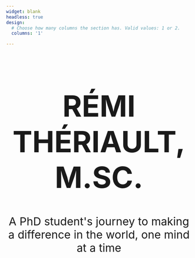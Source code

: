 ```yaml
---
widget: blank
headless: true
design:
  # Choose how many columns the section has. Valid values: 1 or 2.
  columns: '1'

---
```




<div style="text-align:center"> <h1 style="font-size: 80px"> RÉMI THÉRIAULT, M.SC. </h1> </div>

<div style="text-align:center; font-size: 30px"> A PhD student's journey to making a difference in the world, one mind at a time </div>